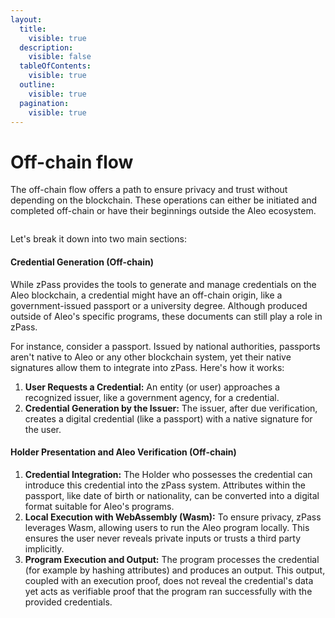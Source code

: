 ```yaml
---
layout:
  title:
    visible: true
  description:
    visible: false
  tableOfContents:
    visible: true
  outline:
    visible: true
  pagination:
    visible: true
---
```


# Off-chain flow

The off-chain flow offers a path to ensure privacy and trust without depending on the blockchain. These operations can either be initiated and completed off-chain or have their beginnings outside the Aleo ecosystem.

<figure><img src="../../.gitbook/assets/offchain.png" alt=""><figcaption></figcaption></figure>

Let's break it down into two main sections:

#### Credential Generation (Off-chain)

While zPass provides the tools to generate and manage credentials on the Aleo blockchain, a credential might have an off-chain origin, like a government-issued passport or a university degree. Although produced outside of Aleo's specific programs, these documents can still play a role in zPass.

For instance, consider a passport. Issued by national authorities, passports aren't native to Aleo or any other blockchain system, yet their native signatures allow them to integrate into zPass. Here's how it works:

1. **User Requests a Credential:** An entity (or user) approaches a recognized issuer, like a government agency, for a credential.
2. **Credential Generation by the Issuer:** The issuer, after due verification, creates a digital credential (like a passport) with a native signature for the user.

#### Holder Presentation and Aleo Verification (Off-chain)

1. **Credential Integration:** The Holder who possesses the credential can introduce this credential into the zPass system. Attributes within the passport, like date of birth or nationality, can be converted into a digital format suitable for Aleo's programs.
2. **Local Execution with WebAssembly (Wasm):** To ensure privacy, zPass leverages Wasm, allowing users to run the Aleo program locally. This ensures the user never reveals private inputs or trusts a third party implicitly.
3. **Program Execution and Output:** The program processes the credential (for example by hashing attributes) and produces an output. This output, coupled with an execution proof, does not reveal the credential's data yet acts as verifiable proof that the program ran successfully with the provided credentials.
